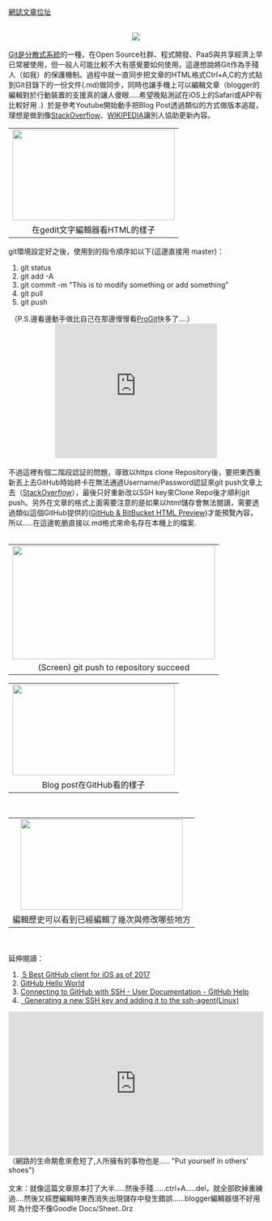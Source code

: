 <a href="https://www.next-lab.ml/2017/05/open-souce-gitmyblog-posts.html" target="_blank">網誌文章位址</a>

<br />
<div class="separator" style="clear: both; text-align: center;">
<a href="https://git-scm.com/images/logo@2x.png" imageanchor="1" style="margin-left: 1em; margin-right: 1em;"><img border="0" src="https://git-scm.com/images/logo@2x.png" /></a></div>
<br />
<a href="http://dylandy.github.io/Easy-Git-Tutorial/" target="_blank">Git是分散式系統</a>的一種，在Open Source社群、程式開發、PaaS與共享經濟上早已常被使用，但一般人可能比較不大有感覺要如何使用，這邊想說將Git作為手殘人（如我）的保護機制。過程中就一直同步把文章的HTML格式Ctrl+A,C的方式貼到Git目錄下的一份文件(.md)做同步，同時也讓手機上可以編輯文章（blogger的編輯對於行動裝置的支援真的讓人傻眼.....希望晚點測試在iOS上的Safari或APP有比較好用 .)&nbsp; 於是參考Youtube開始動手把Blog Post透過類似的方式做版本追蹤，理想是做到像<a href="http://stackoverflow.com/questions/29297154/github-invalid-username-or-password/34919582" target="_blank">StackOverflow</a>、<a href="https://en.wikipedia.org/wiki/Main_Page" target="_blank">WIKIPEDIA</a>讓別人協助更新內容。<br />
<table align="center" cellpadding="0" cellspacing="0" class="tr-caption-container" style="margin-left: auto; margin-right: auto; text-align: center;"><tbody>
<tr><td style="text-align: center;"><a href="https://4.bp.blogspot.com/-s7rdjYvusuY/WRBqIyoHbaI/AAAAAAACfj8/O7d2KD2HsWMjhv7kuOj25PoCRQbjCY0pwCKgB/s1600/Screenshot%2Bfrom%2B2017-05-08%2B17-50-02.png" style="margin-left: auto; margin-right: auto;"><img border="0" height="179" src="https://4.bp.blogspot.com/-s7rdjYvusuY/WRBqIyoHbaI/AAAAAAACfj8/O7d2KD2HsWMjhv7kuOj25PoCRQbjCY0pwCKgB/s320/Screenshot%2Bfrom%2B2017-05-08%2B17-50-02.png" width="320" /></a></td></tr>
<tr><td class="tr-caption" style="text-align: center;">在gedit文字編輯器看HTML的樣子</td></tr>
</tbody></table>
git環境設定好之後，使用到的指令順序如以下(這邊直接用 master)： <br />
<ol>
<li>git status</li>
<li>git add -A</li>
<li>git commit -m "This is to modify something or add something"</li>
<li>git pull</li>
<li>git push</li>
</ol>
&nbsp;（P.S.邊看邊動手做比自己在那邊慢慢看<a href="https://git-scm.com/book/en/v2" target="_blank">ProGit</a>快多了....）<br />
<div class="separator" style="clear: both; text-align: center;">
<iframe allowfullscreen="" class="YOUTUBE-iframe-video" data-thumbnail-src="https://i.ytimg.com/vi/HVsySz-h9r4/0.jpg" frameborder="0" height="266" src="https://www.youtube.com/embed/HVsySz-h9r4?feature=player_embedded" width="320"></iframe></div>
<!--more--><br />
不過這裡有個二階段認証的問題，導致以https
 clone Repository後，要把東西重新丟上去GitHub時始終卡在無法通過Username/Password認証來git 
push文章上去（<a href="http://stackoverflow.com/questions/29297154/github-invalid-username-or-password/34919582" target="_blank">StackOverflow</a>），最後只好重新改以SSH 
key來Clone Repo後才順利git push。另外在文章的格式上面需要注意的是如果以html儲存會無法閱讀，需要透過類似這個GitHub提供的(<a href="https://github.com/htmlpreview/htmlpreview.github.com" target="_blank">GitHub &amp; BitBucket HTML Preview</a>)才能預覽內容，所以.....在這邊乾脆直接以.md格式來命名存在本機上的檔案.<br />
<br />
<table align="center" cellpadding="0" cellspacing="0" class="tr-caption-container" style="margin-left: auto; margin-right: auto; text-align: center;"><tbody>
<tr><td style="text-align: center;"><a href="https://4.bp.blogspot.com/-UvSegXa08_4/WRA7wwg_cDI/AAAAAAACfiQ/y0CB6UbEPkMJeFLGK6txivjW1fFlfVTfwCKgB/s1600/Screenshot%2Bfrom%2B2017-05-08%2B16-46-16.png" style="margin-left: auto; margin-right: auto;"><img border="0" height="224" src="https://4.bp.blogspot.com/-UvSegXa08_4/WRA7wwg_cDI/AAAAAAACfiQ/y0CB6UbEPkMJeFLGK6txivjW1fFlfVTfwCKgB/s400/Screenshot%2Bfrom%2B2017-05-08%2B16-46-16.png" width="400" /></a></td></tr>
<tr><td class="tr-caption" style="text-align: center;">(Screen) git push to repository succeed</td></tr>
</tbody></table>
<table align="center" cellpadding="0" cellspacing="0" class="tr-caption-container" style="margin-left: auto; margin-right: auto; text-align: center;"><tbody>
<tr><td style="text-align: center;"><a href="https://4.bp.blogspot.com/-rkEMpZcEHa0/WRBp1FqjnLI/AAAAAAACfjg/zGXTl_yoltMSObA-0NJkp_As_p7mFwQWACKgB/s1600/Screenshot%2Bfrom%2B2017-05-08%2B18-29-29.png" imageanchor="1" style="margin-left: auto; margin-right: auto;"><img border="0" height="179" src="https://4.bp.blogspot.com/-rkEMpZcEHa0/WRBp1FqjnLI/AAAAAAACfjg/zGXTl_yoltMSObA-0NJkp_As_p7mFwQWACKgB/s320/Screenshot%2Bfrom%2B2017-05-08%2B18-29-29.png" width="320" /></a></td></tr>
<tr><td class="tr-caption" style="text-align: center;">Blog post在GitHub看的樣子</td></tr>
</tbody></table>
<br />
<table align="center" cellpadding="0" cellspacing="0" class="tr-caption-container" style="margin-left: auto; margin-right: auto; text-align: center;"><tbody>
<tr><td style="text-align: center;"><a href="https://2.bp.blogspot.com/-JpicoG4gBCs/WRBp1HaJX-I/AAAAAAACfjg/FgBQOl9tJY0lwWp7hr-0nupKyROUpsftwCKgB/s1600/Screenshot%2Bfrom%2B2017-05-08%2B18-29-36.png" imageanchor="1" style="margin-left: auto; margin-right: auto;"><img border="0" height="179" src="https://2.bp.blogspot.com/-JpicoG4gBCs/WRBp1HaJX-I/AAAAAAACfjg/FgBQOl9tJY0lwWp7hr-0nupKyROUpsftwCKgB/s320/Screenshot%2Bfrom%2B2017-05-08%2B18-29-36.png" width="320" /></a></td></tr>
<tr><td class="tr-caption" style="text-align: center;">編輯歷史可以看到已經編輯了幾次與修改哪些地方</td></tr>
</tbody></table>
<span id="goog_386113051"></span><span id="goog_386113052"></span><br />
<br />
延伸閱讀：<br />
<ol>
<li><a href="https://www.slant.co/topics/1429/~github-clients-for-ios" target="_blank">&nbsp;5 Best GitHub client for iOS as of 2017</a></li>
<li><a href="https://guides.github.com/activities/hello-world/" target="_blank">GitHub Hello World</a>&nbsp;</li>
<li><a href="https://help.github.com/articles/connecting-to-github-with-ssh/" target="_blank">Connecting to GitHub with SSH - User Documentation - GitHub Help</a></li>
<li><a href="https://help.github.com/articles/generating-a-new-ssh-key-and-adding-it-to-the-ssh-agent/" target="_blank">&nbsp; Generating a new SSH key and adding it to the ssh-agent(Linux)</a></li>
</ol>
<div style="max-width: 560;">
<div style="height: 0; padding-bottom: 56.25%; position: relative;">
<iframe allowfullscreen="" frameborder="0" height="315" scrolling="no" src="https://embed.ted.com/talks/jonathan_zittrain_the_web_is_a_random_act_of_kindness" style="height: 100%; left: 0; position: absolute; top: 0; width: 100%;" width="560"></iframe></div>
</div>
（網路的生命期愈來愈短了,人所擁有的事物也是..... "Put yourself in others' shoes")<br />
<br />
文末：就像這篇文章原本打了大半.....然後手殘......ctrl+A.....del，就全部砍掉重練過....然後又經歷編輯時東西消失出現儲存中發生錯誤......blogger編輯器很不好用阿
  為什麼不像Goodle Docs/Sheet..0rz&nbsp; 
